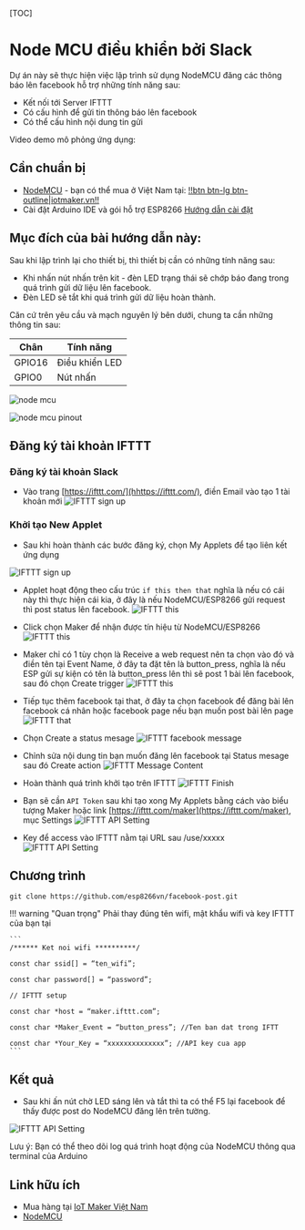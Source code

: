[TOC]
# Node MCU điều khiển bởi Slack

Dự án này sẽ thực hiện việc lập trình sử dụng NodeMCU đăng các thông báo lên facebook hỗ trợ những tính năng sau:

- Kết nối tới Server IFTTT
- Có cấu hình để gửi tin thông báo lên facebook
- Có thể cấu hình nội dung tin gửi

Video demo mô phỏng ứng dụng: 


## Cần chuẩn bị
- [NodeMCU](http://www.nodemcu.com) - bạn có thể mua ở Việt Nam tại: [!!btn btn-lg btn-outline|iotmaker.vn!!](https://iotmaker.vn)
- Cài đặt Arduino IDE và gói hỗ trợ ESP8266 [Hướng dẫn cài đặt](../basic/install.md)

## Mục đích của bài hướng dẫn này:

Sau khi lập trình lại cho thiết bị, thì thiết bị cần có những tính năng sau:

- Khi nhấn nút nhấn trên kit - đèn LED trạng thái sẽ chớp báo đang trong quá trình gửi dữ liệu lên facebook.
- Đèn LED sẽ tắt khi quá trình gửi dữ liệu hoàn thành.

Căn cứ trên yêu cầu và mạch nguyên lý bên dưới, chung ta cần những thông tin sau: 

| Chân   | Tính năng               |
|--------|-------------------------|
| GPIO16 | Điều khiển LED          |
| GPIO0  | Nút nhấn                |



![node mcu](images/nodemcu.jpg)

![node mcu pinout](images/nodemcu_pinout.png)


## Đăng ký tài khoản IFTTT

### Đăng ký tài khoản Slack

- Vào trang [https://ifttt.com/](hhttps://ifttt.com/), điền Email vào tạo 1 tài khoản mới
![IFTTT sign up](images/IFTTT_reg.png)

### Khởi tạo New Applet

- Sau khi hoàn thành các bước đăng ký, chọn My Applets để tạo liên kết ứng dụng

![IFTTT sign up](images/IFTTT_newapplet.png)

- Applet hoạt động theo cấu trúc `if this then that` nghĩa là nếu có cái này thì thực hiện cái kia, ở đây là nếu NodeMCU/ESP8266 gửi request thì post status lên facebook.
![IFTTT this](images/IFTTT_this.png)

- Click chọn Maker để nhận được tín hiệu từ NodeMCU/ESP8266
![IFTTT this](images/IFTTT_maker.png)

- Maker chỉ có 1 tùy chọn là Receive a web request nên ta chọn vào đó và điền tên tại Event Name, ở đây ta đặt tên là button_press, nghĩa là nếu ESP gửi sự kiện có tên là button_press lên thì sẽ post 1 bài lên facebook, sau đó chọn Create trigger
![IFTTT this](images/IFTTT_make.png)

- Tiếp tục thêm facebook tại that, ở đây ta chọn facebook để đăng bài lên facebook cá nhân hoặc facebook page nếu bạn muốn post bài lên page
![IFTTT that](images/IFTTT_that.png)

- Chọn Create a status mesage
![IFTTT facebook message](images/IFTTT_facebook_mess.png)

- Chỉnh sửa nội dung tin bạn muốn đăng lên facebook tại Status mesage sau đó Create action
![IFTTT Message Content](images/IFTTT_message_content.png)

- Hoàn thành quá trình khởi tạo trên IFTTT
![IFTTT Finish](images/IFTTT_finish.png)

- Bạn sẽ cần `API Token` sau khi tạo xong My Applets bằng cách vào biểu tượng Maker hoặc link [https://ifttt.com/maker](https://ifttt.com/maker), mục Settings
![IFTTT API Setting](images/IFTTT_maker_setting.png)

- Key để access vào IFTTT nằm tại URL sau /use/xxxxx
![IFTTT API Setting](images/IFTTT_key.png)



## Chương trình 
```
git clone https://github.com/esp8266vn/facebook-post.git
```

!!! warning "Quan trọng"
    Phải thay đúng tên wifi, mật khẩu wifi và key IFTTT của bạn tại
    
    ```
    /****** Ket noi wifi **********/

    const char ssid[] = “ten_wifi”;

    const char password[] = “password”;

    // IFTTT setup

    const char *host = “maker.ifttt.com”;

    const char *Maker_Event = “button_press”; //Ten ban dat trong IFTT

    const char *Your_Key = “xxxxxxxxxxxxxx”; //API key cua app
    ```


## Kết quả
- Sau khi ấn nút chờ LED sáng lên và tắt thì ta có thể F5 lại facebook để thấy được post do NodeMCU đăng lên trên tường.

![IFTTT API Setting](images/IFTTT_face_result.png)

Lưu ý: Bạn có thể theo dõi log quá trình hoạt động của NodeMCU thông qua terminal của Arduino

## Link hữu ích  
- Mua hàng tại [IoT Maker Việt Nam](https://iotmaker.vn/nodemcu.html)
- [NodeMCU](http://www.nodemcu.com)
